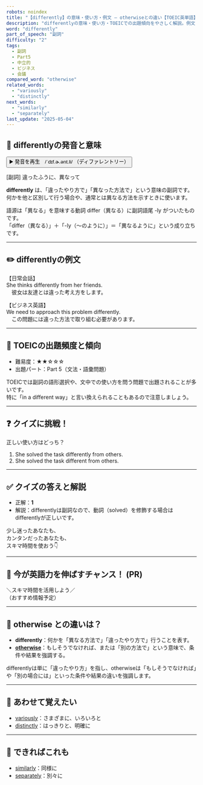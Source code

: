 ```yaml
---
robots: noindex
title: "【differently】の意味・使い方・例文 ― otherwiseとの違い【TOEIC英単語】"
description: "differentlyの意味・使い方・TOEICでの出題傾向をやさしく解説。例文・クイズ付きでotherwiseとの違いもわかりやすく学べます。"
word: "differently"
part_of_speech: "副詞"
difficulty: "2"
tags:
  - 副詞
  - Part5
  - 中立的
  - ビジネス
  - 会議
compared_word: "otherwise"
related_words:
  - "variously"
  - "distinctly"
next_words:
  - "similarly"
  - "separately"
last_update: "2025-05-04"
---
```


## 🔰 differentlyの発音と意味

<button class="play-audio" onclick="playTTS('differently')">
  <span class="play-audio-main">
    ▶️ 発音を再生　/ˈdɪf.ɚ.ənt.li/
  </span>
  <span class="play-audio-sub">
    （ディファレントリー）
  </span>
</button>

[副詞] 違ったふうに、異なって

**differently** は、「違ったやり方で」「異なった方法で」という意味の副詞です。  
何かを他と区別して行う場合や、通常とは異なる方法を示すときに使います。

語源は「異なる」を意味する動詞 differ（異なる）に副詞語尾 -ly がついたものです。  
「differ（異なる）」＋「-ly（～のように）」＝「異なるように」という成り立ちです。

---

## ✏️ differentlyの例文

【日常会話】  
She thinks differently from her friends.  
　彼女は友達とは違った考え方をします。

【ビジネス英語】  
We need to approach this problem differently.  
　この問題には違った方法で取り組む必要があります。

---

## 🎯 TOEICの出題頻度と傾向

- 難易度：★★☆☆☆
- 出題パート：Part 5（文法・語彙問題）

TOEICでは副詞の語形選択や、文中での使い方を問う問題で出題されることが多いです。  
特に「in a different way」と言い換えられることもあるので注意しましょう。

---

## ❓ クイズに挑戦！

正しい使い方はどっち？

1. She solved the task differently from others.  
2. She solved the task different from others.

---

## ✅ クイズの答えと解説

- 正解：**1**
- 解説：differentlyは副詞なので、動詞（solved）を修飾する場合はdifferentlyが正しいです。

少し迷ったあなたも、  
カンタンだったあなたも、  
スキマ時間を使おう👇️

---

## 🚀 今が英語力を伸ばすチャンス！ (PR)

<div class="info-center">
＼スキマ時間を活用しよう／<br>  
（おすすめ情報予定）
</div>

---

## 🤔  otherwise との違いは？

- **differently**：何かを「異なる方法で」「違ったやり方で」行うことを表す。
- **[otherwise](/otherwise)**：もしそうでなければ、または「別の方法で」という意味で、条件や結果を強調する。

differentlyは単に「違ったやり方」を指し、otherwiseは「もしそうでなければ」や「別の場合には」といった条件や結果の違いを強調します。

---

## 🧩 あわせて覚えたい

- [variously](/variously)：さまざまに、いろいろと
- [distinctly](/distinctly)：はっきりと、明確に

---

## 📖 できればこれも

- [similarly](/similarly)：同様に
- [separately](/separately)：別々に

<!-- cvid: aid17_bid06 -->
